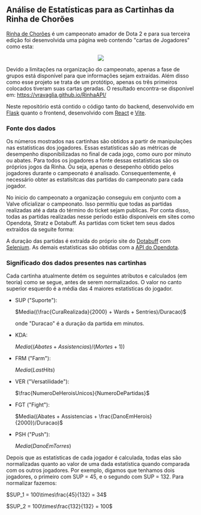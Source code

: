## Análise de Estatísticas para as Cartinhas da Rinha de Chorões

[Rinha de Chorões](https://www.twitch.tv/rinhadechoroes) é um campeonato amador de Dota 2 e para sua terceira edição foi desenvolvida 
uma página web contendo "cartas de Jogadores" como esta:

<p align="center">
<img src=https://i.imgur.com/SClKzTj.png/>
 </p>

Devido a limitações na organização do campeonato, apenas a fase de grupos está disponível para que informações sejam extraídas. Além disso
como esse projeto se trata de um protótipo, apenas os três primeiros colocados tiveram suas cartas geradas. O resultado encontra-se
disponível em: https://vravaglia.github.io/RinhaAPI/

Neste repositório está contido o código tanto do backend, desenvolvido em [Flask](https://flask.palletsprojects.com/en/2.3.x/) quanto o
frontend, desenvolvido com [React](https://react.dev/) e [Vite](https://vitejs.dev/).

### Fonte dos dados

Os números mostrados nas cartinhas são obtidos a partir de manipulações nas estatísticas dos jogadores. Essas estatísticas
são as métricas de desempenho disponibilizadas no final de cada jogo, como ouro por minuto ou abates. Para todos os jogadores
a fonte dessas estatísticas são os próprios jogos da Rinha. Ou seja, apenas o desepenho obtido pelos jogadores durante o
campeonato é analisado. Consequentemente, é necessário obter as estatísitcas das partidas do campeonato para cada jogador.
   
No inicio do campeonato a organização conseguiu em conjunto com a Valve oficializar o campeonato. Isso permitiu que todas 
as partidas realizadas até a data do término do ticket sejam publicas. Por conta disso, todas as partidas realizadas
nesse período estão disponíveis em sites como Opendota, Stratz e Dotabuff. As partidas com ticket tem seus dados 
extraídos da seguite forma:

A duração das partidas é extraída do próprio site do [Dotabuff](dotabuuff.com) com [Selenium](https://www.selenium.dev/).
As demais estatísticas são obtidas com a [API do Opendota](https://docs.opendota.com/).
    
### Significado dos dados presentes nas cartinhas

Cada cartinha atualmente detém os seguintes atributos e calculados (em teoria) como se segue, antes de serem normalizados. O valor no canto superior esquerdo é a média
das 4 maiores estatísticas do jogador.

* SUP ("Suporte"):
    
    $Media((\frac{CuraRealizada}{2000} + Wards + Sentries)/Duracao)$
    
    onde "Duracao" é a duração da partida em minutos.
    
* KDA:
    
    $Media((Abates + Assistencias)/(Mortes + 1))$
    
* FRM ("Farm"):
    
    $Media(LastHits)$

* VER ("Versatilidade"):
    
    $\frac{NumeroDeHeroisUnicos}{NumeroDePartidas}$

* FGT ("Fight"):
    
    $Media((Abates + Assistencias + \frac{DanoEmHerois}{2000})/Duracao)$
    
* PSH ("Push"):
    
    $Media(DanoEmTorres)$
    
Depois que as estatísticas de cada jogador é calculada, todas elas são normalizadas quanto ao valor de uma dada estatística quando comparada com os outros jogadores. Por exemplo, digamos que tenhamos dois jogadores, o primeiro com SUP = 45, e o segundo com SUP = 132. Para normalizar fazemos:

$SUP_1 = 100\times\frac{45}{132} = 34$

$SUP_2 = 100\times\frac{132}{132} = 100$
